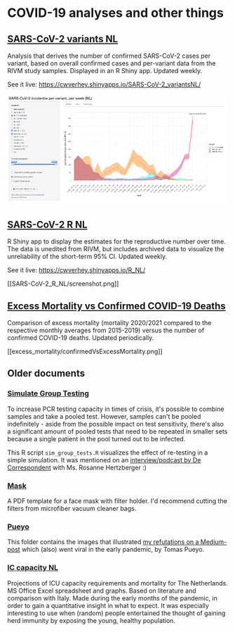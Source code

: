 # COVID-19 analyses and other things

## [SARS-CoV-2 variants NL](SARS-CoV-2_variantsNL)

Analysis that derives the number of confirmed SARS-CoV-2 cases per variant, based on overall confirmed cases and per-variant data from the RIVM study samples. Displayed in an R Shiny app. Updated weekly.

See it live: https://cwverhey.shinyapps.io/SARS-CoV-2_variantsNL/

<img src="SARS-CoV-2_variantsNL/screenshot.png" />

## [SARS-CoV-2 R NL](SARS-CoV-2_R_NL)

R Shiny app to display the estimates for the reproductive number over time. The data is unedited from RIVM, but includes archived data to visualize the unreliability of the short-term 95% CI. Updated weekly.

See it live: https://cwverhey.shinyapps.io/R_NL/

[[SARS-CoV-2_R_NL/screenshot.png]]

## [Excess Mortality vs Confirmed COVID-19 Deaths](excess_mortality)

Comparison of excess mortality (mortality 2020/2021 compared to the respective monthly averages from 2015-2019) versus the number of confirmed COVID-19 deaths. Updated periodically.

[[excess_mortality/confirmedVsExcessMortality.png]]

## Older documents

### [Simulate Group Testing](sim_group_tests.R)

To increase PCR testing capacity in times of crisis, it's possible to combine samples and take a pooled test. However, samples can't be pooled indefinitely - aside from the possible impact on test sensitivity, there's also a significant amount of pooled tests that need to be repeated in smaller sets because a single patient in the pool turned out to be infected.

This R script `sim_group_tests.R` visualizes the effect of re-testing in a simple simulation. It was mentioned on an [interview/podcast by De Correspondent](https://pca.st/episode/bb1580b8-8f06-4cb8-a626-aacf4c74df08) with Ms. Rosanne Hertzberger :)

### [Mask](mask)

A PDF template for a face mask with filter holder. I'd recommend cutting the filters from microfiber vacuum cleaner bags.

### [Pueyo](Pueyo)

This folder contains the images that illustrated [my refutations on a Medium-post](https://medium.com/@casparverhey/while-the-general-conclusion-and-advice-are-pretty-sound-there-are-more-people-infected-than-we-e78557df6462) which (also) went viral in the early pandemic, by Tomas Pueyo.

### [IC capacity NL](IC%20capacity%20NL)

Projections of ICU capacity requirements and mortality for The Netherlands. MS Office Excel spreadsheet and graphs. Based on literature and comparison with Italy. Made during the early months of the pandemic, in order to gain a quantitative insight in what to expect. It was especially interesting to use when (random) people entertained the thought of gaining herd immunity by exposing the young, healthy population.
